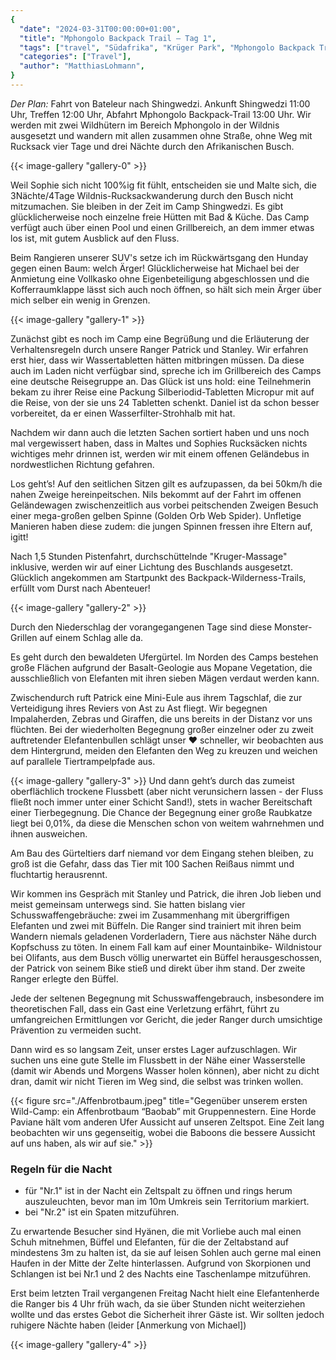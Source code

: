 ```yaml
---
{
  "date": "2024-03-31T00:00:00+01:00",
  "title": "Mphongolo Backpack Trail – Tag 1",
  "tags": ["travel", "Südafrika", "Krüger Park", "Mphongolo Backpack Trail"],
  "categories": ["Travel"],
  "author": "MatthiasLohmann",
}
---
```


_Der Plan:_ Fahrt von Bateleur nach Shingwedzi. Ankunft Shingwedzi 11:00 Uhr,
Treffen 12:00 Uhr, Abfahrt Mphongolo Backpack-Trail 13:00 Uhr. Wir werden mit
zwei Wildhütern im Bereich Mphongolo in der Wildnis ausgesetzt und wandern mit
allen zusammen ohne Straße, ohne Weg mit Rucksack vier Tage und drei Nächte
durch den Afrikanischen Busch.

{{< image-gallery "gallery-0" >}}

Weil Sophie sich nicht 100%ig fit fühlt, entscheiden sie und Malte sich, die
3Nächte/4Tage Wildnis-Rucksackwanderung durch den Busch nicht mitzumachen. Sie
bleiben in der Zeit im Camp Shingwedzi. Es gibt glücklicherweise noch einzelne
freie Hütten mit Bad & Küche. Das Camp verfügt auch über einen Pool und einen
Grillbereich, an dem immer etwas los ist, mit gutem Ausblick auf den Fluss.

Beim Rangieren unserer SUV's setze ich im Rückwärtsgang den Hunday gegen
einen Baum: welch Ärger! Glücklicherweise hat Michael bei der Anmietung eine
Vollkasko ohne Eigenbeteiligung abgeschlossen und die Kofferraumklappe lässt
sich auch noch öffnen, so hält sich mein Ärger über mich selber ein wenig in
Grenzen.

{{< image-gallery "gallery-1" >}}

Zunächst gibt es noch im Camp eine Begrüßung und die Erläuterung der
Verhaltensregeln durch unsere Ranger Patrick und Stanley. Wir erfahren erst
hier, dass wir Wassertabletten hätten mitbringen müssen. Da diese auch im Laden
nicht verfügbar sind, spreche ich im Grillbereich des Camps eine deutsche
Reisegruppe an. Das Glück ist uns hold: eine Teilnehmerin bekam zu ihrer Reise
eine Packung Silberiodid-Tabletten Micropur mit auf die Reise, von der sie uns
24 Tabletten schenkt. Daniel ist da schon besser vorbereitet, da er einen
Wasserfilter-Strohhalb mit hat.

Nachdem wir dann auch die letzten Sachen sortiert haben und uns noch mal
vergewissert haben, dass in Maltes und Sophies Rucksäcken nichts wichtiges mehr
drinnen ist, werden wir mit einem offenen Geländebus in nordwestlichen Richtung
gefahren.

Los geht’s! Auf den seitlichen Sitzen gilt es aufzupassen, da bei 50km/h die
nahen Zweige hereinpeitschen. Nils bekommt auf der Fahrt im offenen
Geländewagen zwischenzeitlich aus vorbei peitschenden Zweigen Besuch einer
mega-großen gelben Spinne (Golden Orb Web Spider). Unfletige Manieren haben
diese zudem: die jungen Spinnen fressen ihre Eltern auf, igitt!

Nach 1,5 Stunden Pistenfahrt, durchschüttelnde "Kruger-Massage" inklusive,
werden wir auf einer Lichtung des Buschlands ausgesetzt. Glücklich angekommen
am Startpunkt des Backpack-Wilderness-Trails, erfüllt vom Durst nach Abenteuer!

{{< image-gallery "gallery-2" >}}

Durch den Niederschlag der vorangegangenen Tage sind diese Monster-Grillen auf
einem Schlag alle da.

Es geht durch den bewaldeten Ufergürtel. Im Norden des Camps bestehen große
Flächen aufgrund der Basalt-Geologie aus Mopane Vegetation, die ausschließlich
von Elefanten mit ihren sieben Mägen verdaut werden kann.

Zwischendurch ruft Patrick eine Mini-Eule aus ihrem Tagschlaf, die zur
Verteidigung ihres Reviers von Ast zu Ast fliegt. Wir begegnen Impalaherden,
Zebras und Giraffen, die uns bereits in der Distanz vor uns flüchten. Bei der
wiederholten Begegnung großer einzelner oder zu zweit auftretender
Elefantenbullen schlägt unser ♥️ schneller, wir beobachten aus dem Hintergrund,
meiden den Elefanten den Weg zu kreuzen und weichen auf parallele
Tiertrampelpfade aus.

{{< image-gallery "gallery-3" >}}
Und dann geht’s durch das zumeist oberflächlich trockene Flussbett (aber nicht
verunsichern lassen - der Fluss fließt noch immer unter einer Schicht Sand!),
stets in wacher Bereitschaft einer Tierbegegnung. Die Chance der Begegnung
einer große Raubkatze liegt bei 0,01%, da diese die Menschen schon von weitem
wahrnehmen und ihnen ausweichen.

Am Bau des Gürteltiers darf niemand vor dem Eingang stehen bleiben, zu groß ist
die Gefahr, dass das Tier mit 100 Sachen Reißaus nimmt und fluchtartig
herausrennt.

Wir kommen ins Gespräch mit Stanley und Patrick, die ihren Job lieben und meist
gemeinsam unterwegs sind. Sie hatten bislang vier Schusswaffengebräuche: zwei
im Zusammenhang mit übergriffigen Elefanten und zwei mit Büffeln. Die Ranger
sind trainiert mit ihren beim Wandern niemals geladenen Vorderladern, Tiere aus
nächster Nähe durch Kopfschuss zu töten. In einem Fall kam auf einer
Mountainbike- Wildnistour bei Olifants, aus dem Busch völlig unerwartet ein
Büffel herausgeschossen, der Patrick von seinem Bike stieß und direkt über ihm
stand. Der zweite Ranger erlegte den Büffel.

Jede der seltenen Begegnung mit Schusswaffengebrauch, insbesondere im
theoretischen Fall, dass ein Gast eine Verletzung erfährt, führt zu
umfangreichen Ermittlungen vor Gericht, die jeder Ranger durch umsichtige
Prävention zu vermeiden sucht.

Dann wird es so langsam Zeit, unser erstes Lager aufzuschlagen. Wir suchen uns
eine gute Stelle im Flussbett in der Nähe einer Wasserstelle (damit wir Abends
und Morgens Wasser holen können), aber nicht zu dicht dran, damit wir nicht
Tieren im Weg sind, die selbst was trinken wollen.

{{< figure src="./Affenbrotbaum.jpeg" title="Gegenüber unserem ersten Wild-Camp: ein Affenbrotbaum “Baobab” mit Gruppennestern. Eine Horde Paviane hält vom anderen Ufer Aussicht auf unseren Zeltspot. Eine Zeit lang beobachten wir uns gegenseitig, wobei die Baboons die bessere Aussicht auf uns haben, als wir auf sie." >}}

### Regeln für die Nacht
* für "Nr.1" ist in der Nacht ein Zeltspalt zu öffnen und rings herum
  auszuleuchten, bevor man im 10m Umkreis sein Territorium markiert.
* bei "Nr.2" ist ein Spaten mitzuführen.

Zu erwartende Besucher sind Hyänen, die mit Vorliebe auch mal einen Schuh
mitnehmen, Büffel und Elefanten, für die der Zeltabstand auf mindestens 3m zu
halten ist, da sie auf leisen Sohlen auch gerne mal einen Haufen in der Mitte
der Zelte hinterlassen. Aufgrund von Skorpionen und Schlangen ist bei Nr.1 und
2 des Nachts eine Taschenlampe mitzuführen.

Erst beim letzten Trail vergangenen Freitag Nacht hielt eine Elefantenherde die
Ranger bis 4 Uhr früh wach, da sie über Stunden nicht weiterziehen wollte und
das erstes Gebot die Sicherheit ihrer Gäste ist. Wir sollten jedoch ruhigere
Nächte haben (leider [Anmerkung von Michael])

{{< image-gallery "gallery-4" >}}
